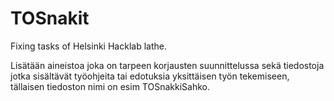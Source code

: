 # TOSnakit
Fixing tasks of Helsinki Hacklab lathe.

Lisätään aineistoa joka on tarpeen korjausten suunnittelussa sekä tiedostoja jotka sisältävät työohjeita tai 
edotuksia yksittäisen työn tekemiseen, tällaisen tiedoston nimi on esim TOSnakkiSahko.
